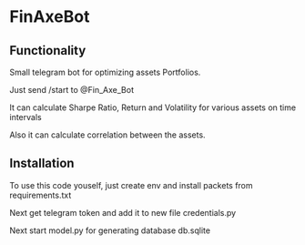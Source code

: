 # FinAxeBot

Functionality
------------

Small telegram bot for optimizing assets Portfolios.

Just send /start to @Fin_Axe_Bot

It can calculate Sharpe Ratio, Return and Volatility for various assets on time intervals

Also it can calculate correlation between the assets.

Installation
------------

To use this code youself, just create env and install packets from requirements.txt

Next get telegram token and add it to new file credentials.py

Next start model.py for generating database db.sqlite
